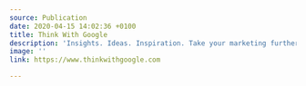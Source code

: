 ```yaml
---
source: Publication
date: 2020-04-15 14:02:36 +0100
title: Think With Google
description: 'Insights. Ideas. Inspiration. Take your marketing further with Google. '
image: ''
link: https://www.thinkwithgoogle.com

---
```

